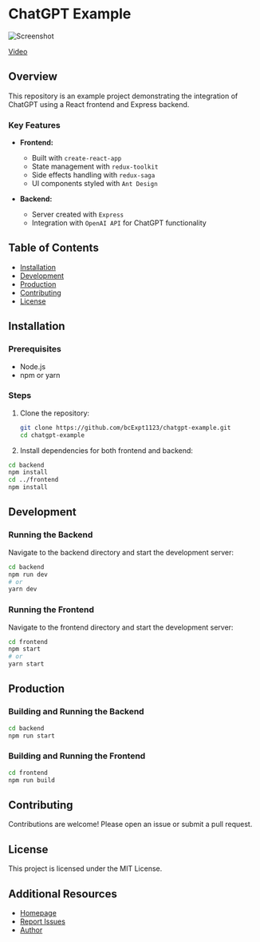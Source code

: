 # ChatGPT Example

![Screenshot](./screenshots/1.gif)

[Video](./screenshots/1.mp4)

## Overview

This repository is an example project demonstrating the integration of ChatGPT using a React frontend and Express backend.

### Key Features

- **Frontend:**
  - Built with `create-react-app`
  - State management with `redux-toolkit`
  - Side effects handling with `redux-saga`
  - UI components styled with `Ant Design`

- **Backend:**
  - Server created with `Express`
  - Integration with `OpenAI API` for ChatGPT functionality

## Table of Contents

- [Installation](#installation)
- [Development](#development)
- [Production](#production)
- [Contributing](#contributing)
- [License](#license)

## Installation

### Prerequisites

- Node.js
- npm or yarn

### Steps

1. Clone the repository:
   ```bash
   git clone https://github.com/bcExpt1123/chatgpt-example.git
   cd chatgpt-example

2. Install dependencies for both frontend and backend:
  ```bash
  cd backend
  npm install
  cd ../frontend
  npm install
  ```

## Development

### Running the Backend

Navigate to the backend directory and start the development server:
  ```bash
  cd backend
  npm run dev
  # or
  yarn dev
  ```

### Running the Frontend

Navigate to the frontend directory and start the development server:
  ```bash
  cd frontend
  npm start
  # or
  yarn start
  ```

## Production

### Building and Running the Backend

```bash
cd backend
npm run start
```

### Building and Running the Frontend

```bash
cd frontend
npm run build
```

## Contributing

Contributions are welcome! Please open an issue or submit a pull request.

## License

This project is licensed under the MIT License.

## Additional Resources

- [Homepage](https://github.com/bcExpt1123/chatgpt-example/blob/main/README.md)
- [Report Issues](https://github.com/bcExpt1123/chatgpt-example/issues)
- [Author](https://github.com/bcExpt1123)
